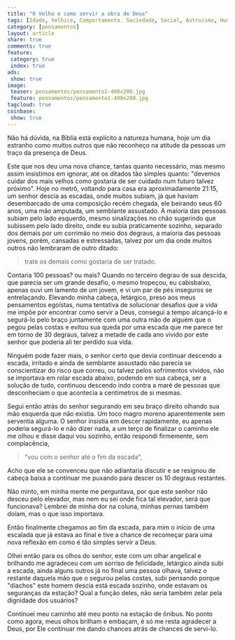 ```yaml
---
title: "O Velho e como servir a obra de Deus"
tags: [Idade, Velhice, Comportamento. Sociedade, Social, Autruismo, Humanidade, Deus, Obra de Deus, Missão, Omissão]
category: [pensamentos]
layout: article
share: true
comments: true
feature:
 category: true
 index: true
ads: 
 show: true
image:
 teaser: pensamentos/pensamento1-400x200.jpg
 feature: pensamentos/pensamento1-400x200.jpg
tagcloud: true
coinbase:
 show: true
---
```

Não há dúvida, na Bíblia está explícito a natureza humana, hoje um dia estranho como muitos outros que não reconheço na atitude da pessoas um traço da presença de Deus.

<!--more-->

Este que nos deu uma nova chance, tantas quanto necessário, mas mesmo assim insistimos em ignorar, até os ditados tão simples quanto:
"devemos cuidar dos mais velhos como gostaria de ser cuidado num futuro talvez próximo".
Hoje no metrô, voltando para casa era aproximadamente 21:15, um senhor descia as escadas, onde muitos subiam, já que haviam desembarcado de uma composição recém chegada, ele beirando seus 60 anos, uma mão amputada, um semblante assustado. A maioria das pessoas subiam pelo lado esquerdo, mesmo sinalizações no chão sugerindo que subissem pelo lado direito, onde eu subia praticamente sozinho, separado dos demais por um corrimão no meio dos degraus, a maioria das pessoas jovens, porém, cansadas e estressadas, talvez por um dia onde muitos outros não lembraram de outro ditado:

> trate os demais como gostaria de ser tratado.

Contaria 100 pessoas? ou mais? Quando no terceiro degrau de sua descida, que parecia ser um grande desafio, o mesmo tropeçou, eu cabisbaixo, apenas ouvi um lamento de um jovem, e vi um par de pés inseguros se entrelaçando. Elevando minha cabeça, letárgico, preso aos meus pensamentos egoístas, numa tentativa de solucionar desafios que a vida me impõe por encontrar como servir a Deus, consegui a tempo alcançá-lo e segurá-lo pelo braço juntamente com uma outra mão de alguém que o pegou pelas costas e evitou sua queda por uma escada que me parece ter em torno de 30 degraus, talvez a metade de cada ano vivido por este senhor que poderia ali ter perdido sua vida.

Ninguém pode fazer mais, o senhor certo que devia continuar descendo a escada, irritado e ainda de semblante assustado não parecia se conscientizar do risco que correu, ou talvez pelos sofrimentos vividos, não se importava em rolar escada abaixo, podendo em sua cabeça, ser a solução de tudo, continuou descendo indo contra a maré de pessoas que desconheciam o que acontecia a centímetros de si mesmas.

Segui então atrás do senhor segurando em seu braço direito olhando sua mão esquerda que não existia. Um toco magro moreno aparentemente sem serventia alguma. O senhor insistia em descer rapidamente, eu apenas poderia segurá-lo e não dizer nada, a um terço de finalizar o caminho ele me olhou e disse daqui vou sozinho, então respondi firmemente, sem complacência,

> "vou com o senhor até o fim da escada",

Acho que ele se convenceu que não adiantaria discutir e se resignou de cabeça baixa a continuar me puxando para descer os 10 degraus restantes.

Não minto, em minha mente me perguntava, por que este senhor não desceu pelo elevador, mas nem eu sei onde fica tal elevador, será que funcionava? Lembrei de minha dor na coluna, minhas pernas também doíam, mas o que isso importava.

Então finalmente chegamos ao fim da escada, para mim o início de uma escalada que já estava ao final e tive a chance de recomeçar para uma nova reflexão em como é tão simples servir a Deus.

Olhei então para os olhos do senhor, este com um olhar angelical e brilhando me agradeceu com um sorriso de felicidade, letárgico ainda subi a escada, ainda alguns outros já no final uma pessoa olhava, talvez o restante daquela mão que o segurou pelas costas, subi pensando porque "diachos" este homem descia está escada sozinho, onde estavam os seguranças da estação? Qual a função deles, não seria também zelar pela dignidade dos usuários?

Continuei meu caminho até meu ponto na estação de ônibus. No ponto como agora, meus olhos brilham e embaçam, é só me resta agradecer a Deus, por Ele continuar me dando chances atrás de chances de servi-lo.
